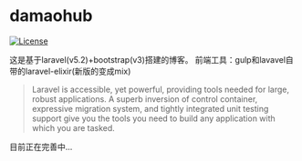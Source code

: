 # damaohub


[![License](https://poser.pugx.org/laravel/framework/license.svg)](https://github.com/damaohub/laravel-blog)

这是基于laravel(v5.2)+bootstrap(v3)搭建的博客。
前端工具：gulp和lavavel自带的laravel-elixir(新版的变成mix)

>Laravel is accessible, yet powerful, providing tools needed for large, robust applications. A superb inversion of control container, expressive migration system, and tightly integrated unit testing support give you the tools you need to build any application with which you are tasked.

目前正在完善中...
